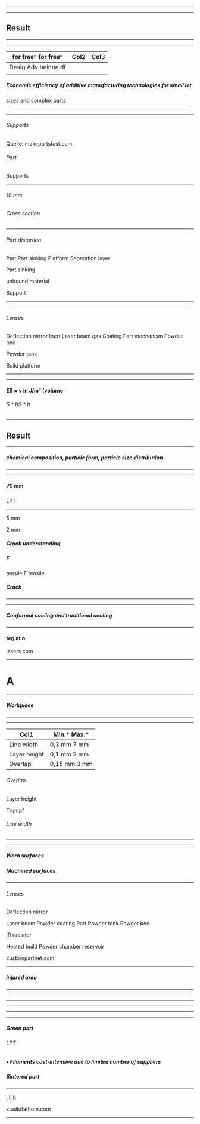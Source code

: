 -----

-----

## Result


-----

-----

|for free“ for free“|Col2|Col3|
|---|---|---|
|Desig Adv beinne df|||
||||


##### Economic efficiency of additive manufacturing technologies for small lot
 sizes and complex parts


-----

-----

###### Supports


Quelle: makepartsfast.com

###### Part

 Supports


-----

###### 10 mm


###### Cross section


-----

###### Part distortion
 Part
 Part sinking
 Platform
 Separation layer

 Part sinking

 unbound material

 Support


-----

-----

###### Lenses

 Deflection mirror
 Inert Laser beam gas
 Coating Part mechanism
 Powder bed

 Powder tank

 Build platform


-----

-----

#### ES = v in  J/m³ (volume
###### S * hS * h


-----

## Result


-----

##### chemical composition, particle form, particle size distribution


-----

-----

##### 70 mm

LPT


-----

5 mm


2 mm


##### Crack understanding


##### F
tensile F
tensile

##### Crack


-----

-----

##### Conformal cooling and traditional cooling


-----

#### teg at o


lasers com


-----

# A


-----

##### Workpiece


-----

-----

|Col1|Min.* Max.*|
|---|---|
|Line width|0,3 mm 7 mm|
|Layer height|0,1 mm 2 mm|
|Overlap|0,15 mm 3 mm|


###### Overlap

 Layer
 height

Trumpf

###### Line width


-----

-----

##### Worn surfaces


##### Machined surfaces


-----

###### Lenses

 Deflection mirror

 Laser beam
 Powder coating Part
 Powder tank
 Powder bed

 IR radiator

 Heated build
 Powder
 chamber
 reservoir

custompartnet.com


-----

##### injured area


-----

-----

-----

-----

-----

-----

##### Green part

###### LPT



##### ▪ Filaments cost-intensive due to limited number of suppliers


##### Sintered part


-----

j li h


studiofathom.com


-----

